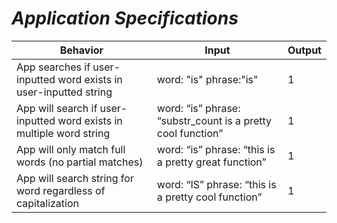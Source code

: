 # _Application Specifications_

|Behavior|Input|Output|
|--------|-----|------|
|App searches if user-inputted word exists in user-inputted string|word: "is" phrase:"is"|1|
|App will search if user-inputted word exists in multiple word string | word: “is” phrase: “substr_count is a pretty cool function” | 1 |
|App will only match full words (no partial matches)|word: “is” phrase: “this is a pretty great function” |1|
|App will search string for word regardless of capitalization |word: “IS” phrase: “this is a pretty cool function”|1|
